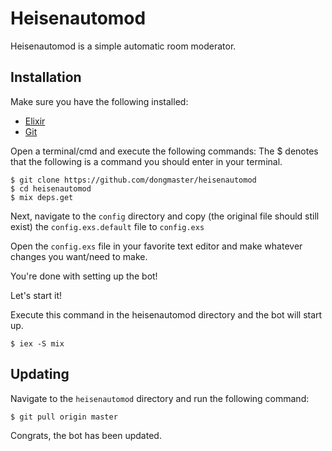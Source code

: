 # Heisenautomod

Heisenautomod is a simple automatic room moderator.

## Installation

Make sure you have the following installed:
- [Elixir](http://elixir-lang.com)
- [Git](https://git-scm.com/)

Open a terminal/cmd and execute the following commands:
The $ denotes that the following is a command you should enter in your terminal.
```
$ git clone https://github.com/dongmaster/heisenautomod
$ cd heisenautomod
$ mix deps.get
```

Next, navigate to the `config` directory and copy (the original file should still exist) the `config.exs.default` file to `config.exs`

Open the `config.exs` file in your favorite text editor and make whatever changes you want/need to make.

You're done with setting up the bot!

Let's start it!

Execute this command in the heisenautomod directory and the bot will start up.
```
$ iex -S mix
```


## Updating

Navigate to the `heisenautomod` directory and run the following command:
```
$ git pull origin master
```

Congrats, the bot has been updated.
